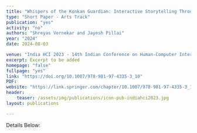 ```yaml
---
title: "Whispers of the Konkan Guardian: Interactive Storytelling Through Digital Game Design"
type: "Short Paper - Arts Track"
publication: "yes"
activity: "no"
authors: "Shreyas Vernekar and Jayesh Pillai"
year: "2024"
date: 2024-08-03

venue: "India HCI 2023 - 14th Indian Conference on Human-Computer Interaction, Dehradun"
excerpt: Excerpt to be added
homepage: "false"
fullpage: "yes"
link: "https://doi.org/10.1007/978-981-97-4335-3_10"
PDF:
website: "https://link.springer.com/chapter/10.1007/978-981-97-4335-3_10"
header:
    teaser: /assets/img/publications/icon-pub-indiahci2023.jpg
layout: publications 

---
```


Details Below:
